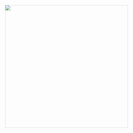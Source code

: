 <p align='center'><img src="https://img.r08.us.kg/img/main/images/20241113135755.png" style='width:400px;'><br><br>
